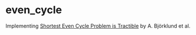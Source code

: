 # even_cycle

Implementing [Shortest Even Cycle Problem is Tractible](https://arxiv.org/pdf/2111.02992.pdf) by A. Björklund et al.
